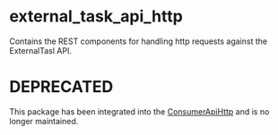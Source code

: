 # external_task_api_http

Contains the REST components for handling http requests against the ExternalTasl API.


# DEPRECATED 

This package has been integrated into the [ConsumerApiHttp](https://github.com/process-engine/consumer_api_http) and is no longer maintained.
